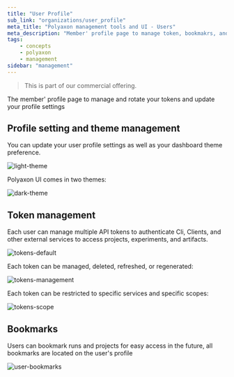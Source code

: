 ```yaml
---
title: "User Profile"
sub_link: "organizations/user_profile"
meta_title: "Polyaxon management tools and UI - Users"
meta_description: "Member' profile page to manage token, bookmakrs, and profile settings."
tags:
    - concepts
    - polyaxon
    - management
sidebar: "management"
---
```


<blockquote class="commercial">This is part of our commercial offering.</blockquote>

The member' profile page to manage and rotate your tokens and update your profile settings

## Profile setting and theme management

You can update your user profile settings as well as your dashboard theme preference.

![light-theme](../../../../content/images/dashboard/users/light-theme.png)

Polyaxon UI comes in two themes:

![dark-theme](../../../../content/images/dashboard/users/dark-theme.png)

## Token management

Each user can manage multiple API tokens to authenticate Cli, Clients, and other external services to access projects, experiments, and artifacts.

![tokens-default](../../../../content/images/dashboard/users/tokens-default.png)

Each token can be managed, deleted, refreshed, or regenerated:

![tokens-management](../../../../content/images/dashboard/users/tokens-management.png)

Each token can be restricted to specific services and specific scopes:

![tokens-scope](../../../../content/images/dashboard/users/tokens-scope.png)


## Bookmarks

Users can bookmark runs and projects for easy access in the future, all bookmarks are located on the user's profile

![user-bookmarks](../../../../content/images/dashboard/users/bookmarks.png)
